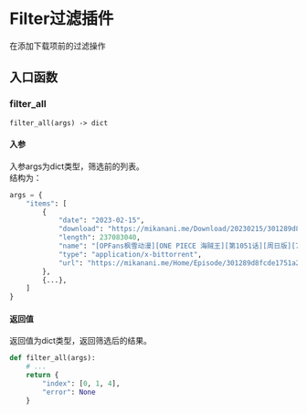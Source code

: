 # Filter过滤插件
在添加下载项前的过滤操作
## 入口函数
### filter_all

`filter_all(args) -> dict`
#### 入参
入参args为dict类型，筛选前的列表。  
结构为：
```python
args = {
    "items": [
        {
            "date": "2023-02-15",
            "download": "https://mikanani.me/Download/20230215/301289d8fcde1751a26f55b4dc156da7f9ca1a6f.torrent",
            "length": 237083040,
            "name": "[OPFans枫雪动漫][ONE PIECE 海贼王][第1051话][周日版][720p][MP4]",
            "type": "application/x-bittorrent",
            "url": "https://mikanani.me/Home/Episode/301289d8fcde1751a26f55b4dc156da7f9ca1a6f"
        },
        {...},
    ]
}
```
#### 返回值
返回值为dict类型，返回筛选后的结果。 

```python
def filter_all(args):
    # ...
    return {
        "index": [0, 1, 4],
        "error": None
    }
```

